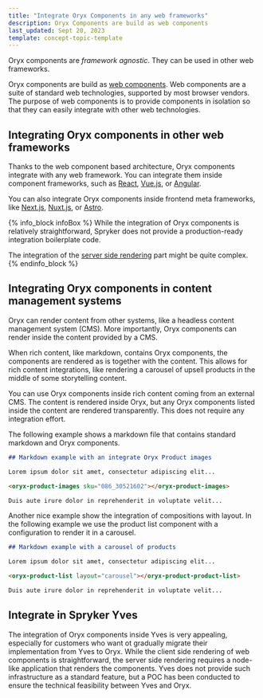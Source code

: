 ```yaml
---
title: "Integrate Oryx Components in any web frameworks"
description: Oryx Components are build as web components
last_updated: Sept 20, 2023
template: concept-topic-template
---
```


Oryx components are _framework agnostic_. They can be used in other web frameworks.

Oryx components are build as [web components](https://developer.mozilla.org/en-US/docs/Web/API/Web_components). Web components are a suite of standard web technologies, supported by most  browser vendors. The purpose of web components is to provide components in isolation so that they can easily integrate with other web technologies.

## Integrating Oryx components in other web frameworks

Thanks to the web component based architecture, Oryx components integrate with any web framework. You can integrate them inside component frameworks, such as [React](https://react.dev/), [Vue.js](https://vuejs.org/), or [Angular](https://angular.io/).

You can also integrate Oryx components inside frontend meta frameworks, like [Next.js](https://nextjs.org/), [Nuxt.js](https://nuxt.com/), or [Astro](https://astro.build/).

{% info_block infoBox %}
While the integration of Oryx components is relatively straightforward, Spryker does not provide a production-ready integration boilerplate code.

The integration of the [server side rendering](/docs/scos/dev/front-end-development/oryx/oryx-server-side-rendering.html) part might be quite complex.
{% endinfo_block %}

## Integrating Oryx components in content management systems

Oryx can render content from other systems, like a headless content management system (CMS). More importantly, Oryx components can render inside the content provided by a CMS.

When rich content, like markdown, contains Oryx components, the components are rendered as is together with the content. This allows for rich content integrations, like rendering a carousel of upsell products in the middle of some storytelling content.

You can use Oryx components inside rich content coming from an external CMS. The content is rendered inside Oryx, but any Oryx components listed inside the content are rendered transparently. This does not require any integration effort.

The following example shows a markdown file that contains standard markdown and Oryx components.

```markdown
## Markdown example with an integrate Oryx Product images

Lorem ipsum dolor sit amet, consectetur adipiscing elit...

<oryx-product-images sku="086_30521602"></oryx-product-images>

Duis aute irure dolor in reprehenderit in voluptate velit...
```

Another nice example show the integration of compositions with layout. In the following example we use the product list component with a configuration to render it in a carousel.

```markdown
## Markdown example with a carousel of products

Lorem ipsum dolor sit amet, consectetur adipiscing elit...

<oryx-product-list layout="carousel"></oryx-product-product-list>

Duis aute irure dolor in reprehenderit in voluptate velit...
```

## Integrate in Spryker Yves

The integration of Oryx components inside Yves is very appealing, especially for customers who want ot gradually migrate their implementation from Yves to Oryx. While the client side rendering of web components is straightforward, the server side rendering requires a node-like application that renders the components. Yves does not provide such infrastructure as a standard feature, but a POC has been conducted to ensure the technical feasibility between Yves and Oryx.
